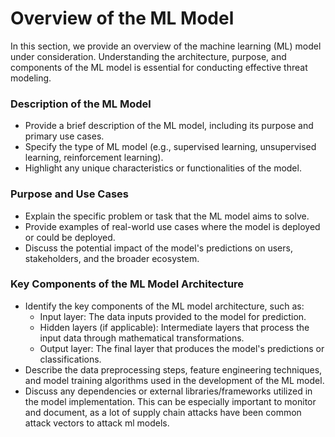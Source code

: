 # Overview of the ML Model
In this section, we provide an overview of the machine learning (ML) model under consideration. Understanding the architecture, purpose, and components of the ML model is essential for conducting effective threat modeling.

### Description of the ML Model
- Provide a brief description of the ML model, including its purpose and primary use cases.
- Specify the type of ML model (e.g., supervised learning, unsupervised learning, reinforcement learning).
- Highlight any unique characteristics or functionalities of the model.
  
### Purpose and Use Cases
- Explain the specific problem or task that the ML model aims to solve.
- Provide examples of real-world use cases where the model is deployed or could be deployed.
- Discuss the potential impact of the model's predictions on users, stakeholders, and the broader ecosystem.

### Key Components of the ML Model Architecture
- Identify the key components of the ML model architecture, such as:
  - Input layer: The data inputs provided to the model for prediction.
  - Hidden layers (if applicable): Intermediate layers that process the input data through mathematical transformations.
  - Output layer: The final layer that produces the model's predictions or classifications.
- Describe the data preprocessing steps, feature engineering techniques, and model training algorithms used in the development of the ML model.
- Discuss any dependencies or external libraries/frameworks utilized in the model implementation. This can be especially important to monitor and document, as a lot of supply chain attacks have been common attack vectors to attack ml models.



















